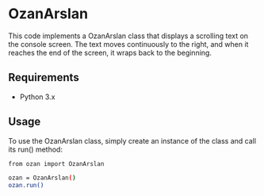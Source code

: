# OzanArslan

This code implements a OzanArslan class that displays a scrolling text on the console screen. The text moves continuously to the right, and when it reaches the end of the screen, it wraps back to the beginning.

## Requirements

- Python 3.x

## Usage
To use the OzanArslan class, simply create an instance of the class and call its run() method:

```sh
from ozan import OzanArslan

ozan = OzanArslan()
ozan.run()
```


